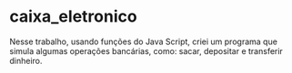 # caixa_eletronico
Nesse trabalho, usando funções do Java Script, criei um programa que simula algumas operações bancárias, como: sacar, depositar e transferir dinheiro. 

